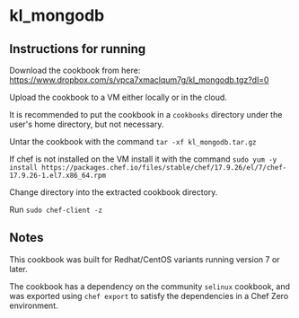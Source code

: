 # kl_mongodb

## Instructions for running

Download the cookbook from here: https://www.dropbox.com/s/vpca7xmaclqum7g/kl_mongodb.tgz?dl=0

Upload the cookbook to a VM either locally or in the cloud.

It is recommended to put the cookbook in a `cookbooks` directory under the user's home directory, but not necessary.

Untar the cookbook with the command `tar -xf kl_mongodb.tar.gz`

If chef is not installed on the VM install it with the command `sudo yum -y install https://packages.chef.io/files/stable/chef/17.9.26/el/7/chef-17.9.26-1.el7.x86_64.rpm`

Change directory into the extracted cookbook directory.

Run `sudo chef-client -z`


## Notes
This cookbook was built for Redhat/CentOS variants running version 7 or later.

The cookbook has a dependency on the community `selinux` cookbook, and was exported using `chef export` to satisfy the dependencies in a Chef Zero environment.
